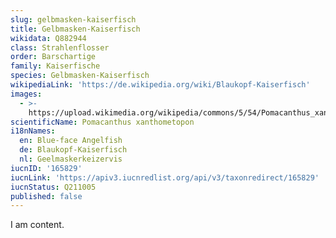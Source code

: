 ```yaml
---
slug: gelbmasken-kaiserfisch
title: Gelbmasken-Kaiserfisch
wikidata: Q882944
class: Strahlenflosser
order: Barschartige
family: Kaiserfische
species: Gelbmasken-Kaiserfisch
wikipediaLink: 'https://de.wikipedia.org/wiki/Blaukopf-Kaiserfisch'
images:
  - >-
    https://upload.wikimedia.org/wikipedia/commons/5/54/Pomacanthus_xanthometopon_2.jpg
scientificName: Pomacanthus xanthometopon
i18nNames:
  en: Blue-face Angelfish
  de: Blaukopf-Kaiserfisch
  nl: Geelmaskerkeizervis
iucnID: '165829'
iucnLink: 'https://apiv3.iucnredlist.org/api/v3/taxonredirect/165829'
iucnStatus: Q211005
published: false
---
```


I am content.

